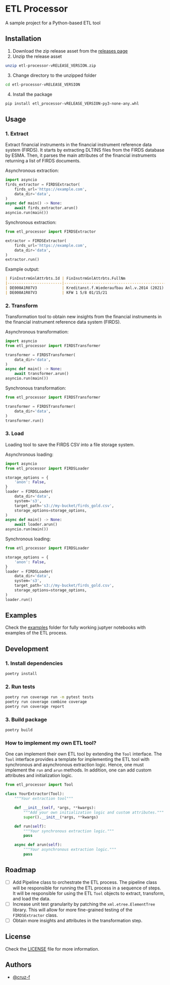 # ETL Processor

A sample project for a Python-based ETL tool

## Installation

1. Download the zip release asset from the [releases page](https://github.com/cruz-f/etl-processor/releases)
2. Unzip the release asset

```sh
unzip etl-processor-vRELEASE_VERSION.zip
```

3. Change directory to the unzipped folder

```sh
cd etl-processor-vRELEASE_VERSION
```

4. Install the package

```sh
pip install etl_processor-vRELEASE_VERSION-py3-none-any.whl
```

## Usage

### 1. Extract

Extract financial instruments in the financial instrument reference data system (FIRDS). It starts by extracting DLTINS files from the FIRDS database by ESMA. Then, it parses the main attributes of the financial instruments returning a list of FIRDS documents.

Asynchronous extraction:

```python
import asyncio
firds_extractor = FIRDSExtractor(
    firds_url='https://example.com',
    data_dir='data',
)
async def main() -> None:
    await firds_extractor.arun()
asyncio.run(main())
```

Synchronous extraction:

```python
from etl_processor import FIRDSExtractor

extractor = FIRDSExtractor(
    firds_url='https://example.com',
    data_dir='data',
)
extractor.run()
```

Example output:

```md
| FinInstrmGnlAttrbts.Id | FinInstrmGnlAttrbts.FullNm                  | FinInstrmGnlAttrbts.ClssfctnTp | FinInstrmGnlAttrbts.CmmdtyDerivInd | FinInstrmGnlAttrbts.NtnlCcy | Issr                  |
|------------------------|---------------------------------------------|-------------------------------|-----------------------------------|----------------------------|-----------------------|
| DE000A1R07V3           | Kreditanst.f.Wiederaufbau Anl.v.2014 (2021) | DBFTFB                        | False                             | EUR                        | 549300GDPG70E3MBBU98  |
| DE000A1R07V3           | KFW 1 5/8 01/15/21                          | DBFTFB                        | False                             | EUR                        | 549300GDPG70E3MBBU98  |
```

### 2. Transform

Transformation tool to obtain new insights from the financial instruments in the financial instrument reference data system (FIRDS).

Asynchronous transformation:

```python
import asyncio
from etl_processor import FIRDSTransformer

transformer = FIRDSTransformer(
    data_dir='data',
)
async def main() -> None:
    await transformer.arun()
asyncio.run(main())
```

Synchronous transformation:

```python
from etl_processor import FIRDSTransformer

transformer = FIRDSTransformer(
    data_dir='data',
)
transformer.run()
```

### 3. Load

Loading tool to save the FIRDS CSV into a file storage system.

Asynchronous loading:

```python
import asyncio
from etl_processor import FIRDSLoader

storage_options = {
    'anon': False,
}
loader = FIRDSLoader(
    data_dir='data',
    system='s3',
    target_path='s3://my-bucket/firds_gold.csv',
    storage_options=storage_options,
)
async def main() -> None:
    await loader.arun()
asyncio.run(main())
```

Synchronous loading:

```python
from etl_processor import FIRDSLoader

storage_options = {
    'anon': False,
}
loader = FIRDSLoader(
    data_dir='data',
    system='s3',
    target_path='s3://my-bucket/firds_gold.csv',
    storage_options=storage_options,
)
loader.run()
```

## Examples

Check the [examples](examples) folder for fully working juptyer notebooks with examples of the ETL process.

## Development

### 1. Install dependencies

```sh
poetry install
```

### 2. Run tests

```sh
poetry run coverage run -m pytest tests
poetry run coverage combine coverage
poetry run coverage report
```

### 3. Build package

```sh
poetry build
```

### How to implement my own ETL tool?

One can implement their own ETL tool by extending the `Tool` interface. The `Tool` interface provides a template for implementing the ETL tool with synchronous and asynchronous extraction logic. Hence, one must implement the `run` and `arun` methods. In addition, one can add custom attributes and initialization logic.

```python
from etl_processor import Tool

class YourExtractor(Tool):
    """Your extraction tool"""

    def __init__(self, *args, **kwargs):
        """Add your own initialization logic and custom attributes."""
        super().__init__(*args, **kwargs)

    def run(self):
        """Your synchronous extraction logic."""
        pass

    async def arun(self):
        """Your asynchronous extraction logic."""
        pass

```

## Roadmap

- [ ] Add Pipeline class to orchestrate the ETL process. The pipeline class will be responsible for running the ETL process in a sequence of steps. It will be responsible for using the ETL `Tool` objects to extract, transform, and load the data.
- [ ] Increase unit test granularity by patching the `xml.etree.ElementTree` library. This will allow for more fine-grained testing of the `FIRDSExtractor` class.
- [ ] Obtain more insights and attributes in the transformation step.

## License

Check the [LICENSE](LICENSE) file for more information.

## Authors

- [@cruz-f](https://github.com/cruz-f)
